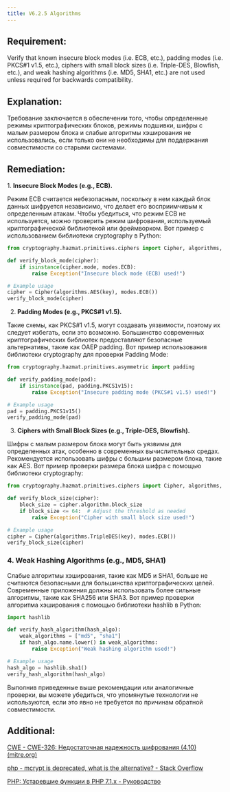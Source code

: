 ```yaml
---
title: V6.2.5 Algorithms
---
```




## Requirement:

Verify that known insecure block modes (i.e. ECB, etc.), padding modes (i.e. PKCS#1 v1.5, etc.), ciphers with small block sizes (i.e. Triple-DES, Blowfish, etc.), and weak hashing algorithms (i.e. MD5, SHA1, etc.) are not used unless required for backwards compatibility.

## Explanation:

Требование заключается в обеспечении того, чтобы определенные режимы криптографических блоков, режимы подшивки, шифры с малым размером блока и слабые алгоритмы хэширования не использовались, если только они не необходимы для поддержания совместимости со старыми системами.

## Remediation:

1. **Insecure Block Modes (e.g., ECB).**

Режим ECB считается небезопасным, поскольку в нем каждый блок данных шифруется независимо, что делает его восприимчивым к определенным атакам. Чтобы убедиться, что режим ECB не используется, можно проверить режим шифрования, используемый криптографической библиотекой или фреймворком. Вот пример с использованием библиотеки cryptography в Python:

```python title="'cryptography' library in Python"
from cryptography.hazmat.primitives.ciphers import Cipher, algorithms, modes

def verify_block_mode(cipher):
    if isinstance(cipher.mode, modes.ECB):
        raise Exception("Insecure block mode (ECB) used!")

# Example usage
cipher = Cipher(algorithms.AES(key), modes.ECB())
verify_block_mode(cipher)
```

2. **Padding Modes (e.g., PKCS#1 v1.5).**

Такие схемы, как PKCS#1 v1.5, могут создавать уязвимости, поэтому их следует избегать, если это возможно. Большинство современных криптографических библиотек предоставляют безопасные альтернативы, такие как OAEP padding. Вот пример использования библиотеки cryptography для проверки Padding Mode:

```python title="using the 'cryptography' library to verify the padding mode"
from cryptography.hazmat.primitives.asymmetric import padding

def verify_padding_mode(pad):
    if isinstance(pad, padding.PKCS1v15):
        raise Exception("Insecure padding mode (PKCS#1 v1.5) used!")

# Example usage
pad = padding.PKCS1v15()
verify_padding_mode(pad)
```


3. **Ciphers with Small Block Sizes (e.g., Triple-DES, Blowfish).**

Шифры с малым размером блока могут быть уязвимы для определенных атак, особенно в современных вычислительных средах. Рекомендуется использовать шифры с большим размером блока, такие как AES. Вот пример проверки размера блока шифра с помощью библиотеки cryptography:

```python title="Example of checking the block size of a cipher using the cryptography library"
from cryptography.hazmat.primitives.ciphers import Cipher, algorithms, modes

def verify_block_size(cipher):
    block_size = cipher.algorithm.block_size
    if block_size <= 64:  # Adjust the threshold as needed
        raise Exception("Cipher with small block size used!")

# Example usage
cipher = Cipher(algorithms.TripleDES(key), modes.ECB())
verify_block_size(cipher)
```


### 4. Weak Hashing Algorithms (e.g., MD5, SHA1)

Слабые алгоритмы хэширования, такие как MD5 и SHA1, больше не считаются безопасными для большинства криптографических целей. Современные приложения должны использовать более сильные алгоритмы, такие как SHA256 или SHA3. Вот пример проверки алгоритма хэширования с помощью библиотеки hashlib в Python:

```python title="example of verifying the hashing algorithm using the hashlib library in Python"
import hashlib

def verify_hash_algorithm(hash_algo):
    weak_algorithms = ["md5", "sha1"]
    if hash_algo.name.lower() in weak_algorithms:
        raise Exception("Weak hashing algorithm used!")

# Example usage
hash_algo = hashlib.sha1()
verify_hash_algorithm(hash_algo)
```


Выполнив приведенные выше рекомендации или аналогичные проверки, вы можете убедиться, что упомянутые технологии не используются, если это явно не требуется по причинам обратной совместимости.

## Additional:

[CWE - CWE-326: Недостаточная надежность шифрования (4.10) (mitre.org)](https://cwe.mitre.org/data/definitions/326.html)

[php - mcrypt is deprecated, what is the alternative? - Stack Overflow](https://stackoverflow.com/questions/41272257/mcrypt-is-deprecated-what-is-the-alternative)

[PHP: Устаревшие функции в PHP 7.1.x - Руководство](https://www.php.net/manual/en/migration71.deprecated.php#migration71.deprecated.ext-mcrypt)




